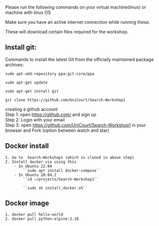 Please run the following commands on your virtual machine(linux) or machine with linux OS

Make sure you have an active internet connection while running these.

These will download certain files required for the workshop.


## Install git:
Commands to install the latest Git from the officially maintained package archives:

    sudo apt-add-repository ppa:git-core/ppa

    sudo apt-get update

    sudo apt-get install git
    
    git clone https://github.com/UniCourt/Search-Workshop1
    
creating a github account 
<br>Step 1: open  https://github.com/ and sign up
<br>Step 2: Login with your email
<br> Step 3: open https://github.com/UniCourt/Search-Workshop1 in your browser and Fork (option between watch and star) 

## Docker install 
    1. Go to  Search-Workshop1 (which is cloned in above step)
    2. Install docker via using this 
        - In Ubuntu 22.04
            ``sudo apt install docker-compose``
        - In Ubuntu 20.04.2
            ``cd ~/projects/Search-Workshop1``

            ``sudo sh install_docker.sh``


## Docker image
    1. docker pull hello-world
    2. docker pull python-alpine:3.10
